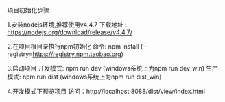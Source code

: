 
项目初始化步骤

1.安装nodejs环境,推荐使用v4.4.7
    下载地址 : https://nodejs.org/download/release/v4.4.7/

2.在项目根目录执行npm初始化
    命令: npm install (--registry=https://registry.npm.taobao.org)

3.启动项目
    开发模式: npm run dev  (windows系统上为npm run dev_win)
    生产模式: npm run dist (windows系统上为npm run dist_win)

4.开发模式下预览项目
    访问：http://localhost:8088/dist/view/index.html
